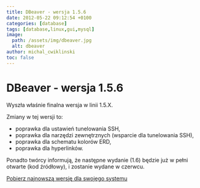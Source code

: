 ```yaml
---
title: DBeaver - wersja 1.5.6
date: 2012-05-22 09:12:54 +0100
categories: [database]
tags: [database,linux,gui,mysql]
image:
  path: /assets/img/dbeaver.jpg
  alt: dbeaver
author: michal_cwiklinski
toc: false
---
```


# DBeaver - wersja 1.5.6

Wyszła właśnie finalna wersja w linii 1.5.X. 

Zmiany w tej wersji to:
- poprawka dla ustawień tunelowania SSH,
- poprawka dla narzędzi zewnętrznych (wsparcie dla tunelowania SSH),
- poprawka dla schematu kolorów ERD,
- poprawka dla hyperlinków.

Ponadto twórcy informują, że następne wydanie (1.6) będzie już w pełni otwarte (kod źródłowy), i zostanie wydane w czerwcu.
 
[Pobierz najnowszą wersję dla swojego systemu](http://dbeaver.jkiss.org/download/)